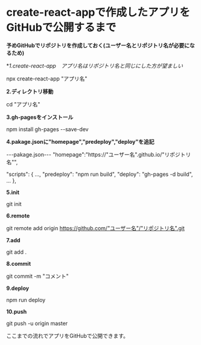 # create-react-appで作成したアプリをGitHubで公開するまで
**予めGitHubでリポジトリを作成しておく(ユーザー名とリポジトリ名が必要になるため)**

**1.create-react-app　*アプリ名はリポジトリ名と同じにした方が望ましい**

npx create-react-app "アプリ名"


**2.ディレクトリ移動**

cd "アプリ名"

**3.gh-pagesをインストール**

npm install gh-pages --save-dev


**4.pakage.jsonに"homepage","predeploy","deploy"を追記**

---pakage.json---
"homepage":"https://"ユーザー名".github.io/"リポジトリ名"",

  "scripts": {
    ...,
    "predeploy": "npm run build",
    "deploy": "gh-pages -d build",
    ...
  },


**5.init**

git init

**6.remote**

git remote add origin https://github.com/"ユーザー名"/"リポジトリ名".git


**7.add**

git add .


**8.commit**

git commit -m "コメント"


**9.deploy**

npm run deploy


**10.push**

git push -u origin master


ここまでの流れでアプリをGitHubで公開できます。
